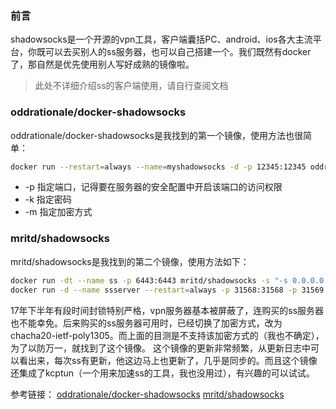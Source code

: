 ### 前言
shadowsocks是一个开源的vpn工具，客户端囊括PC、android、ios各大主流平台，你既可以去买别人的ss服务器，也可以自己搭建一个。我们既然有docker了，那自然是优先使用别人写好成熟的镜像啦。
> 此处不详细介绍ss的客户端使用，请自行查阅文档

### oddrationale/docker-shadowsocks
oddrationale/docker-shadowsocks是我找到的第一个镜像，使用方法也很简单：
``` bash
docker run --restart=always --name=myshadowsocks -d -p 12345:12345 oddrationale/docker-shadowsocks -s 0.0.0.0 -p 12345 -k 111111 -m aes-256-cfb
```
- -p 指定端口，记得要在服务器的安全配置中开启该端口的访问权限
- -k 指定密码
- -m 指定加密方式

### mritd/shadowsocks
mritd/shadowsocks是我找到的第二个镜像，使用方法如下：
``` bash
docker run -dt --name ss -p 6443:6443 mritd/shadowsocks -s "-s 0.0.0.0 -p 6443 -m chacha20 -k ss123 --fast-open"
docker run -d --name ssserver --restart=always -p 31568:31568 -p 31569:31569/udp mritd/shadowsocks:latest -m "ss-server" -s "-s 0.0.0.0 -p 31568 -m chacha20-ietf-poly1305 -k ss123 --fast-open" -x -e "kcpserver" -k "-t 127.0.0.1:31568 -l :31569 -key ss123 -mode fast2"
```
17年下半年有段时间封锁特别严格，vpn服务器基本被屏蔽了，连购买的ss服务器也不能幸免。后来购买的ss服务器可用时，已经切换了加密方式，改为chacha20-ietf-poly1305。而上面的目测是不支持该加密方式的（我也不确定），为了以防万一，就找到了这个镜像。
这个镜像的更新非常频繁，从更新日志中可以看出来，每次ss有更新，他这边马上也更新了，几乎是同步的。而且这个镜像还集成了kcptun（一个用来加速ss的工具，我也没用过），有兴趣的可以试试。

参考链接：
[oddrationale/docker-shadowsocks](https://store.docker.com/community/images/oddrationale/docker-shadowsocks)
[mritd/shadowsocks](https://store.docker.com/community/images/mritd/shadowsocks)
